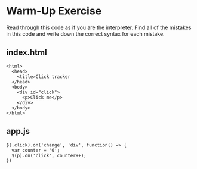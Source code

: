 # Warm-Up Exercise

Read through this code as if you are the interpreter. Find all of the mistakes in this code and write down the correct syntax for each mistake.

## index.html

```
<html>
  <head>
    <title>Click tracker
  </head>
  <body>
    <div id="click">
      <p>Click me</p>
    </div>
  </body>
</html>
```

## app.js

```
$(.click).on('change', 'div', function() => {
  var counter = '0';
  $(p).on('click', counter++);
})
```
